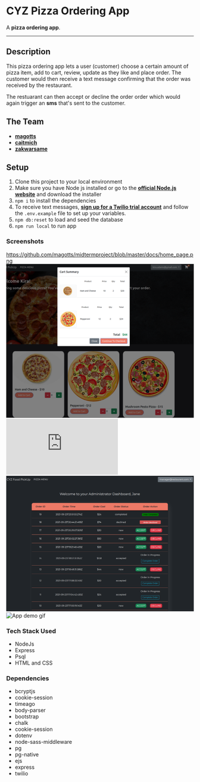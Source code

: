 # CYZ Pizza Ordering App

A **pizza ordering app**.

---
## Description

This pizza ordering app lets a user (customer) choose a certain amount of pizza item, add to cart, review, update as they like and place order. The customer would then receive a text message confirming that the order was received by the restaurant.

The restuarant can then accept or decline the order order which would again trigger an **sms** that's sent to the customer.

## The Team

- **[magotts](https://github.com/magotts)**
- **[caitmich](https://github.com/caitmich)**
- **[zakwarsame](https://github.com/zakwarsame)**

## Setup

1. Clone this project to your local environment
1. Make sure you have Node js installed or go to the **[official Node.js website](https://nodejs.org/)** and download the installer
1.  `npm i` to install the dependencies
1.  To receive text messages, **[sign up for a Twilio trial account](https://www.twilio.com/docs/usage/tutorials/how-to-use-your-free-trial-account)** and follow the `.env.example` file to set up your variables.
1. `npm db:reset` to load and seed the database
1. `npm run local` to run app

### Screenshots


https://github.com/magotts/midtermproject/blob/master/docs/home_page.png
![Home page](https://github.com/magotts/midtermproject/blob/master/docs/home_page.png)
![Order Review](https://github.com/magotts/midtermproject/blob/master/docs/order_review.pgn)
![Admin Page](https://github.com/magotts/midtermproject/blob/master/docs/admin_page.png)
![App demo gif](https://github.com/magotts/midtermproject/blob/master/docs/demonstration.gif)

### Tech Stack Used

- NodeJs
- Express
- Psql
- HTML and CSS

### Dependencies

- bcryptjs
- cookie-session
- timeago
- body-parser
- bootstrap
- chalk
- cookie-session
- dotenv
- node-sass-middleware
- pg
- pg-native
- ejs
- express
- twilio
